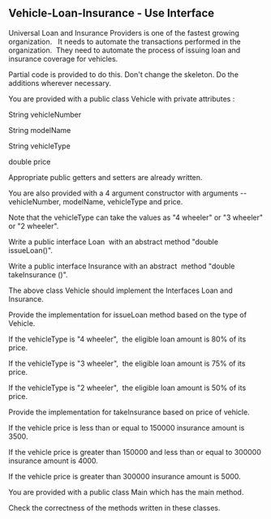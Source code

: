 ## Vehicle-Loan-Insurance - Use Interface

Universal Loan and Insurance Providers is one of the fastest growing organization.   It needs to automate the transactions performed in the organization.  They need to automate the process of issuing loan and insurance coverage for vehicles.

Partial code is provided to do this. Don't change the skeleton. Do the additions wherever necessary.

You are provided with a public class Vehicle with private attributes :

String vehicleNumber

String modelName

String vehicleType

double price

Appropriate public getters and setters are already written.

You are also provided with a 4 argument constructor with arguments --vehicleNumber, modelName, vehicleType and price.

Note that the vehicleType can take the values as "4 wheeler" or "3 wheeler" or "2 wheeler".

Write a public interface Loan  with an abstract method "double issueLoan()".

Write a public interface Insurance with an abstract  method "double takeInsurance ()".

The above class Vehicle should implement the Interfaces Loan and Insurance.

Provide the implementation for issueLoan method based on the type of Vehicle.

If the vehicleType is "4 wheeler",  the eligible loan amount is 80% of its price.

If the vehicleType is "3 wheeler",  the eligible loan amount is 75% of its price.

If the vehicleType is "2 wheeler",  the eligible loan amount is 50% of its price.

Provide the implementation for takeInsurance based on price of vehicle.

If the vehicle price is less than or equal to 150000 insurance amount is 3500.

If the vehicle price is greater than 150000 and less than or equal to 300000 insurance amount is 4000.

If the vehicle price is greater than 300000 insurance amount is 5000.

You are provided with a public class Main which has the main method.

Check the correctness of the methods written in these classes.
